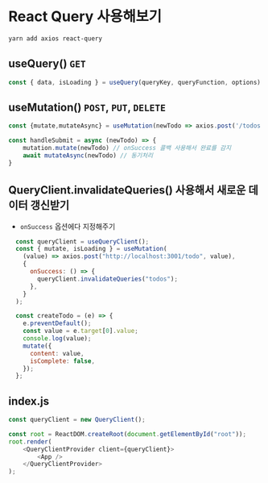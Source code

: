 # React Query 사용해보기

```bash
yarn add axios react-query
```

## useQuery() `GET`

```js
const { data, isLoading } = useQuery(queryKey, queryFunction, options)
```


## useMutation() `POST`, `PUT`, `DELETE`

```js
const {mutate,mutateAsync} = useMutation(newTodo => axios.post('/todos', newTodo))

const handleSubmit = async (newTodo) => {
    mutation.mutate(newTodo) // onSuccess 콜백 사용해서 완료를 감지
    await mutateAsync(newTodo) // 동기처리
}
```

## QueryClient.invalidateQueries() 사용해서 새로운 데이터 갱신받기

- `onSuccess` 옵션에다 지정해주기

```js
  const queryClient = useQueryClient();
  const { mutate, isLoading } = useMutation(
    (value) => axios.post("http://localhost:3001/todo", value),
    {
      onSuccess: () => {
        queryClient.invalidateQueries("todos");
      },
    }
  );

  const createTodo = (e) => {
    e.preventDefault();
    const value = e.target[0].value;
    console.log(value);
    mutate({
      content: value,
      isComplete: false,
    });
  };
```

## index.js

```js
const queryClient = new QueryClient();

const root = ReactDOM.createRoot(document.getElementById("root"));
root.render(
    <QueryClientProvider client={queryClient}>
        <App />
    </QueryClientProvider>
);

```